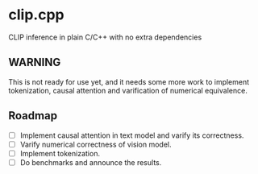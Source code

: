 # clip.cpp
CLIP inference in plain C/C++ with no extra dependencies

## WARNING
This is not ready for use yet, and it needs some more work to implement tokenization, causal attention and varification of numerical equivalence.

## Roadmap
- [ ] Implement causal attention in text model and varify its correctness.
- [ ] Varify numerical correctness of vision model.
- [ ] Implement tokenization.
- [ ] Do benchmarks and announce the results.
